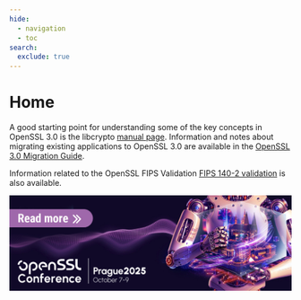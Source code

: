 ```yaml
---
hide:
  - navigation
  - toc
search:
  exclude: true
---
```


# Home

A good starting point for understanding some of the key concepts in OpenSSL 3.0 is the libcrypto
[manual page](/master/man7/ossl-guide-libcrypto-introduction). Information and notes about
migrating existing applications to OpenSSL 3.0 are available in the
[OpenSSL 3.0 Migration Guide](/3.0/man7/migration_guide).

Information related to the OpenSSL FIPS Validation [FIPS 140-2 validation](fips.md) is also
available.

[![OpenSSL Conference 2025](images/openssl-conference-banner.jpg "OpenSSL Conference 2025")](https://openssl-conference.org)
